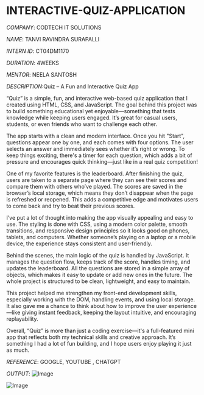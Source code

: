 # INTERACTIVE-QUIZ-APPLICATION

*COMPANY*: CODTECH IT SOLUTIONS

*NAME*: TANVI RAVINDRA SURAPALLI

*INTERN ID*: CT04DM1170

*DURATION*: 4WEEKS

*MENTOR*: NEELA SANTOSH

*DESCRIPTION*:Quiz – A Fun and Interactive Quiz App

“Quiz” is a simple, fun, and interactive web-based quiz application that I created using HTML, CSS, and JavaScript. The goal behind this project was to build something educational yet enjoyable—something that tests knowledge while keeping users engaged. It’s great for casual users, students, or even friends who want to challenge each other.

The app starts with a clean and modern interface. Once you hit "Start", questions appear one by one, and each comes with four options. The user selects an answer and immediately sees whether it’s right or wrong. To keep things exciting, there's a timer for each question, which adds a bit of pressure and encourages quick thinking—just like in a real quiz competition!

One of my favorite features is the leaderboard. After finishing the quiz, users are taken to a separate page where they can see their scores and compare them with others who’ve played. The scores are saved in the browser’s local storage, which means they don’t disappear when the page is refreshed or reopened. This adds a competitive edge and motivates users to come back and try to beat their previous scores.

I’ve put a lot of thought into making the app visually appealing and easy to use. The styling is done with CSS, using a modern color palette, smooth transitions, and responsive design principles so it looks good on phones, tablets, and computers. Whether someone’s playing on a laptop or a mobile device, the experience stays consistent and user-friendly.

Behind the scenes, the main logic of the quiz is handled by JavaScript. It manages the question flow, keeps track of the score, handles timing, and updates the leaderboard. All the questions are stored in a simple array of objects, which makes it easy to update or add new ones in the future. The whole project is structured to be clean, lightweight, and easy to maintain.

This project helped me strengthen my front-end development skills, especially working with the DOM, handling events, and using local storage. It also gave me a chance to think about how to improve the user experience—like giving instant feedback, keeping the layout intuitive, and encouraging replayability.

Overall, “Quiz” is more than just a coding exercise—it's a full-featured mini app that reflects both my technical skills and creative approach. It’s something I had a lot of fun building, and I hope users enjoy playing it just as much.

*REFERENCE*: GOOGLE, YOUTUBE , CHATGPT

*OUTPUT*:
![Image](https://github.com/user-attachments/assets/24ca0d95-af50-46d0-8637-25fae66867e2)

![Image](https://github.com/user-attachments/assets/4f8b67c7-0034-4878-9dde-81e3b2908d89)
